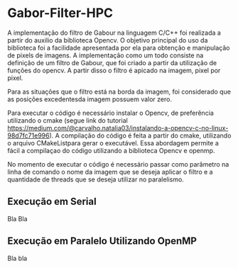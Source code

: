 # Gabor-Filter-HPC

A implementação do filtro de Gabour na linguagem C/C++ foi realizada a partir do auxilio da biblioteca Opencv. O objetivo principal do uso da biblioteca foi a facilidade apresentada por ela para obtenção e manipulação de pixels de imagens. A implementação como um todo consiste na definição de um filtro de Gabour, que foi criado a partir da utilização de funções do opencv. A partir disso o filtro é apicado na imagem, pixel por pixel. 

Para as situações que o filtro está na borda da imagem, foi considerado que as posições excedentesda imagem possuem valor zero.


Para executar o código é necessário instalar o Opencv, de preferência utilizando o cmake (segue link do tutorial https://medium.com/@carvalho.natalia03/instalando-a-opencv-c-no-linux-98d7fc71e996). A compilação do código é feita a partir do cmake, utilizando o arquivo CMakeListpara gerar o executável. Essa abordagem permite a fácil a compilaçao do código utilizando a biblioteca Opencv e openmp.

No momento de executar o código é necessário passar como parâmetro na linha de comando o nome da imagem que se deseja aplicar o filtro e a quantidade de threads que se deseja utilizar no paralelismo.

## Execução em Serial

Bla Bla


## Execução em Paralelo Utilizando OpenMP

Bla bla
